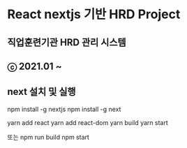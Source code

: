 # React nextjs 기반 HRD Project

## 직업훈련기관 HRD 관리 시스템

## ⓒ 2021.01 ~

## next 설치 및 실행

npm install -g nextjs
npm install -g next

yarn add react
yarn add react-dom
yarn build
yarn start

또는
npm run build
npm start
